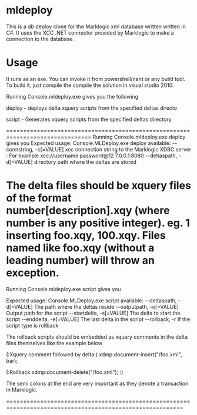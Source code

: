 mldeploy
========

This is a db deploy clone for the Marklogic xml database written written in C#.
It uses the XCC .NET connector provided by Marklogic to make a connection to the database.

Usage
==============================================================================
It runs as an exe. You can invoke it from powershell/nant or any build tool.
To build it, just compile the compile the solution in visual studio 2010.

Running Console.mldeploy.exe gives you the following

 deploy      - deploys delta xquery scripts from the specified deltas directo

 script      - Generates xquery scripts from the specified deltas directory
 
 ===============================================================================
 Running Console.mldeploy.exe deploy gives you
 Expected usage: Console.MLDeploy.exe deploy <options>
<options> available:
      --connstring, -c[=VALUE]
                             xcc connection string to the Marklogic XDBC
                               server : For example xcc://username:password@12
                               7.0.0.1:8080
      --deltaspath, -d[=VALUE]
                             directory path where the deltas are stored

 

The delta files should be xquery files of the format number[description].xqy (where number is any positive integer).
eg. 1 inserting foo.xqy, 100.xqy. Files named like foo.xqy (without a leading number) will throw an exception.
=====================================================================================================
Running Console.mldeploy.exe script gives you

 
Expected usage: Console.MLDeploy.exe script <options>
<options> available:
      --deltaspath, -d[=VALUE]
                             The path where the deltas reside
      --outputpath, -o[=VALUE]
                             Output path for the script
      --startdelta, -s[=VALUE]
                             The delta to start the script
      --enddelta, -e[=VALUE] The last delta in the script
      --rollback, -r         If the script type is rollback
	  
	  
The rollback scripts should be embedded as xquery comments in the delta files themselves like the example below
	 
(:Xquery comment followed by delta:)
xdmp:document-insert("/foo.xml", <foo>bar</foo>);

(:Rollback
	xdmp:document-delete("/foo.xml");
:)	 


The semi colons at the end are very important as they denote a transaction in Marklogic.

==========================================================================================================